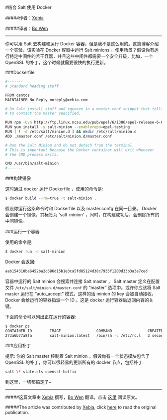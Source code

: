 #结合 Salt 使用 Docker


#####作者：[Xebia](https://twitter.com/Xebia)

#####译者：[Bo Wen](https://github.com/iambowen)

***

你可以用 Salt 去构建和运行 Docker 容器，但是我不是这么用的。这篇博客介绍一个实验，该实验在 Docker 容器中运行 Salt minions 。使用场景？假设你有运行特定中间件的若干容器，并且这些中间件都需要一个安全升级，比如，一个 OpenSSL 的补丁，这个时候就需要很快的执行更新。

###Dockerfile

```bash
#-------
# Standard heading stuff

FROM centos
MAINTAINER No Reply noreply@xebia.com

# Do Salt install stuff and squeeze in a master.conf snippet that tells the minion
# to contact the master specified.

RUN rpm -Uvh http://ftp.linux.ncsu.edu/pub/epel/6/i386/epel-release-6-8.noarch.rpm
RUN yum install -y salt-minion --enablerepo=epel-testing
RUN [ ! -d /etc/salt/minion.d ] && mkdir /etc/salt/minion.d
ADD ./master.conf /etc/salt/minion.d/master.conf

# Run the Salt Minion and do not detach from the terminal.
# This is important because the Docker container will exit whenever
# the CMD process exits.

CMD /usr/bin/salt-minion
#-------
```

###构建镜像

这时通过 docker 运行 Dockerfile ，使用的命令是:

```bash
$ docker build --rm=true -t salt-minion .
```

假设你运行这条命令时和 Dockerfile 以及 master.confg 在同一目录。 Docker 会创建一个镜像，其标签为 'salt-minion' ，同时，在构建成功后，会删除所有的中间镜像。

###运行一个容器

使用的命令是:

```bash
$ docker run -d salt-minion
```

Docker 会返回:

```bash
aab154310ba6452ba2c686d15b1e3ca5fd85124d38c7935f1200d33b3a3e7ced
```

容器中运行的 Salt minion 会搜索并连接 Salt master ， Salt master 定义在配置文件 ```/etc/salt/minion.d/master.conf``` 的 “master” 选项中。或许你应该将 Salt master 运行在 “auto_accept” 模式，这样的话 minion 的 key 会被自动接收。 Docker 会给运行的容器指派一个 ID 。这是 docker 运行容器后返回内容的关键。

下面的命令可以列出正在运行的容器:

```bash
$ docker ps
CONTAINER ID        IMAGE                COMMAND                CREATED             STATUS              NAMES
273a6b77a8fa        salt-minion:latest   /bin/sh -c /etc/rc.l   3 seconds ago       Up 3 seconds        distracted_lumiere
```

###应用补丁

提示: 你的 Salt master 控制着 Salt minion 。假设你有一个状态模块包含了 OpenSSL 的补丁，你可以很轻易的更新所有的 docker 节点，包括补丁:

```bash
salt \* state.sls openssl-hotfix
```

到这里，一切都搞定了~

***

#####这篇文章由 [Xebia](https://twitter.com/Xebia) 撰写，[Bo Wen](https://github.com/iambowen) 翻译。点击 [这里](http://blog.xebia.com/2014/06/14/combining-salt-with-docker/) 阅读原文。

#####The article was contributed by [Xebia](https://twitter.com/Xebia), click [here](http://blog.xebia.com/2014/06/14/combining-salt-with-docker/) to read the original publication.
